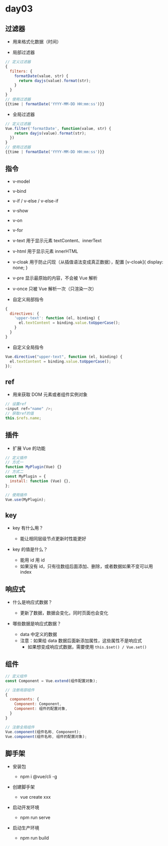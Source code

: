# day03

## 过滤器

- 用来格式化数据（时间）

- 局部过滤器

```js
// 定义过滤器
{
  filters: {
    formatDate(value, str) {
      return dayjs(value).format(str);
    }
  }
}
// 使用过滤器
{{time | formatDate('YYYY-MM-DD HH:mm:ss')}}
```

- 全局过滤器

```js
// 定义过滤器
Vue.filter('formatDate', function(value, str) {
    return dayjs(value).format(str);
  })
}
// 使用过滤器
{{time | formatDate('YYYY-MM-DD HH:mm:ss')}}
```

## 指令

- v-model
- v-bind
- v-if / v-else / v-else-if
- v-show
- v-on
- v-for

- v-text 用于显示元素 textContent、innerText
- v-html 用于显示元素 innerHTML
- v-cloak 用于防止闪现（从插值语法变成真正数据），配置 [v-cloak]{ display: none; }
- v-pre 显示最原始的内容，不会被 Vue 解析
- v-once 只被 Vue 解析一次（只渲染一次）

- 自定义局部指令

```js
{
  directives: {
    'upper-text': function (el, binding) {
      el.textContent = binding.value.toUpperCase();
    }
  }
}
```

- 自定义全局指令

```js
Vue.directive("upper-text", function (el, binding) {
  el.textContent = binding.value.toUpperCase();
});
```

## ref

- 用来获取 DOM 元素或者组件实例对象

```js
// 设置ref
<input ref="name" />;
// 获取ref的值
this.$refs.name;
```

## 插件

- 扩展 Vue 的功能

```js
// 定义插件
// 方式一
function MyPlugin(Vue) {}
// 方式二
const MyPlugin = {
  install: function (Vue) {},
};

// 使用插件
Vue.use(MyPlugin);
```

## key

- key 有什么用？

  - 能让相同层级节点更新时性能更好

- key 的值是什么？
  - 能用 id 用 id
  - 如果没有 id，只有往数组后面添加、删除，或者数据如果不变可以用 index

## 响应式

- 什么是响应式数据？

  - 更新了数据，数据会变化，同时页面也会变化

- 哪些数据是响应式数据？
  - data 中定义的数据
  - 注意：如果给 data 数据后面新添加属性，这些属性不是响应式
    - 如果想变成响应式数据，需要使用 `this.$set() / Vue.set()`

## 组件

```js
// 定义组件
const Component = Vue.extend(组件配置对象);

// 注册局部组件
{
  components: {
    Component: Component,
    Component: 组件的配置对象,
  }
}

// 注册全局组件
Vue.component(组件名称, Component);
Vue.component(组件名称, 组件的配置对象);
```

## 脚手架

- 安装包
  - npm i @vue/cli -g

- 创建脚手架
  - vue create xxx

- 启动开发环境
  - npm run serve

- 启动生产环境
  - npm run build
